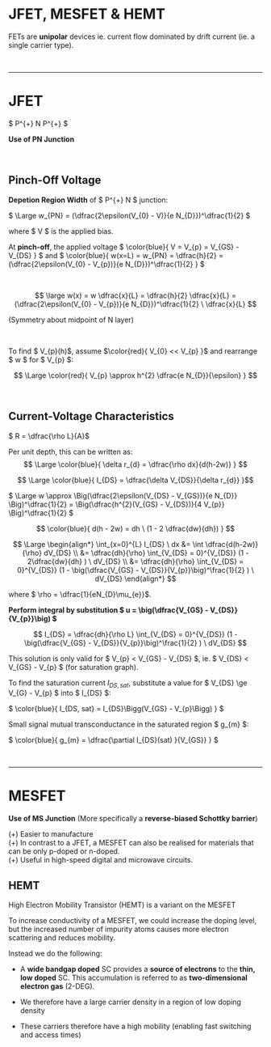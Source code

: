 # JFET, MESFET & HEMT

FETs are **unipolar** devices ie. current flow dominated by drift current (ie. a single carrier type).

</br><hr>

# JFET

$ P^{+} N P^{+} $
 
**Use of PN Junction**


</br>

## Pinch-Off Voltage

**Depetion Region Width** of $ P^{+} N $ junction:

$ \Large w_{PN} = (\dfrac{2\epsilon(V_{0} - V)}{e N_{D}})^\dfrac{1}{2} $

where $ V $ is the applied bias.

At **pinch-off**, the applied voltage $ \color{blue}{ V = V_{p} = V_{GS} - V_{DS} } $ and $ \color{blue}{ w(x=L) = w_{PN} = \dfrac{h}{2} = (\dfrac{2\epsilon(V_{0} - V_{p})}{e N_{D}})^\dfrac{1}{2} } $  

</br>

$$  \large w(x) = w \dfrac{x}{L} = \dfrac{h}{2} \dfrac{x}{L} = (\dfrac{2\epsilon(V_{0} - V_{p})}{e N_{D}})^\dfrac{1}{2} \ \dfrac{x}{L} $$  

(Symmetry about midpoint of N layer)

 </br>

To find $ V_{p}(h)$, assume $\color{red}{ V_{0} << V_{p} }$ and rearrange $ w $ for $ V_{p} $:

$$ \Large \color{red}{ V_{p} \approx h^{2} \dfrac{e N_{D}}{\epsilon} } $$

</br>

## Current-Voltage Characteristics

$ R = \dfrac{\rho L}{A}$

Per unit depth, this can be written as:
$$ \Large \color{blue}{ \delta r_{d} = \dfrac{\rho dx}{d(h-2w)} } $$


$$ \Large \color{blue}{ I_{DS} = \dfrac{\delta V_{DS}}{\delta r_{d}} }$$

$ \Large w \approx \Big(\dfrac{2\epsilon(V_{DS} - V_{GS})}{e N_{D}} \Big)^\dfrac{1}{2} = \Big(\dfrac{h^{2}(V_{GS} - V_{DS})}{4 V_{p}} \Big)^\dfrac{1}{2} $

$$ \color{blue}{ d(h - 2w) = dh \ (1 - 2 \dfrac{dw}{dh}) } $$


$$ \Large
\begin{align*}
\int_{x=0}^{L} I_{DS} \ dx &= \int \dfrac{d(h-2w)}{\rho} dV_{DS} \\
&= \dfrac{dh}{\rho} \int_{V_{DS} = 0}^{V_{DS}} (1 - 2\dfrac{dw}{dh} ) \ dV_{DS} \\
&= \dfrac{dh}{\rho} \int_{V_{DS} = 0}^{V_{DS}} (1 - \big(\dfrac{V_{GS} - V_{DS}}{V_{p}}\big)^\frac{1}{2} ) \ dV_{DS}
\end{align*}
$$

where $ \rho = \dfrac{1}{eN_{D}\mu_{e}}$.

**Perform integral by substitution $ u = \big(\dfrac{V_{GS} - V_{DS}}{V_{p}}\big) $**

$$ I_{DS} = \dfrac{dh}{\rho L} \int_{V_{DS} = 0}^{V_{DS}} (1 - \big(\dfrac{V_{GS} - V_{DS}}{V_{p}}\big)^\frac{1}{2} ) \ dV_{DS} $$

This solution is only valid for $ V_{p} < V_{GS} - V_{DS} $, ie. $ V_{DS} < V_{GS} - V_{p} $ (for saturation graph).

To find the saturation current $I_{DS, sat}$, substitute a value for $ V_{DS} \ge V_{G} - V_{p} $ into $ I_{DS} $:

$ \color{blue}{ I_{DS, sat} = I_{DS}\Bigg(V_{GS} - V_{p}\Bigg) } $


Small signal mutual transconductance in the saturated region $ g_{m} $:

$ \color{blue}{ g_{m} = \dfrac{\partial I_{DS}(sat) }{V_{GS}} } $

</br><hr>


# MESFET 

**Use of MS Junction** (More specifically a **reverse-biased Schottky barrier**)

(+) Easier to manufacture </br>
(+) In contrast to a JFET, a MESFET can also be realised
for materials that can be only p-doped or n-doped. </br>
(+) Useful in high-speed digital and microwave circuits. </br>



## HEMT

High Electron Mobility Transistor (HEMT) is a variant on the MESFET

To increase conductivity of a MESFET, we could increase the doping level, but the increased number of impurity atoms causes more electron scattering and reduces mobility.

Instead we do the following:

- A **wide bandgap doped** SC provides a **source of electrons** to the **thin, low doped** SC. This accumulation is
referred to as **two-dimensional electron gas** (2-DEG).

- We therefore have a large carrier density in a
region of low doping density

- These carriers therefore have a high mobility (enabling
fast switching and access times)


